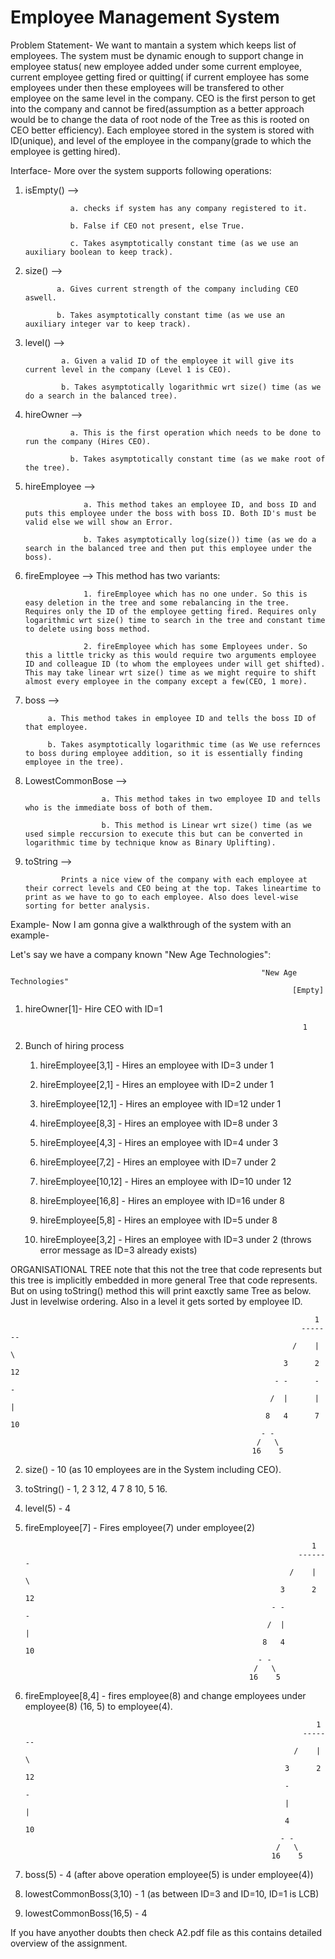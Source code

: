 # Employee Management System

Problem Statement-
We want to mantain a system which keeps list of employees. The system must be dynamic enough to support change in employee status( new employee added under some current employee, current employee getting fired or quitting( if current employee has some employees under then these employees will be transfered to other employee on the same level in the company. CEO is the first person to get into the company and cannot be fired(assumption as a better approach would be to change the data of root node of the Tree as this is rooted on CEO better efficiency). Each employee stored in the system is stored with ID(unique), and level of the employee in the company(grade to which the employee is getting hired).
 
Interface- 
More over the system supports following operations:
 1. isEmpty() -->
   
                  a. checks if system has any company registered to it. 
 
                  b. False if CEO not present, else True.
                  
                  c. Takes asymptotically constant time (as we use an auxiliary boolean to keep track).
                  
 2. size() --> 
 
               a. Gives current strength of the company including CEO aswell.
 
               b. Takes asymptotically constant time (as we use an auxiliary integer var to keep track).
               
 3. level() --> 
  
                a. Given a valid ID of the employee it will give its current level in the company (Level 1 is CEO).
 
                b. Takes asymptotically logarithmic wrt size() time (as we do a search in the balanced tree).
                
 4. hireOwner --> 
  
                  a. This is the first operation which needs to be done to run the company (Hires CEO).
 
                  b. Takes asymptotically constant time (as we make root of the tree).
                  
 5. hireEmployee --> 
 
                     a. This method takes an employee ID, and boss ID and puts this employee under the boss with boss ID. Both ID's must be valid else we will show an Error.
 
                     b. Takes asymptotically log(size()) time (as we do a search in the balanced tree and then put this employee under the boss).
                     
 6. fireEmployee --> This method has two variants: 
 
                     1. fireEmployee which has no one under. So this is easy deletion in the tree and some rebalancing in the tree. Requires only the ID of the employee getting fired. Requires only logarithmic wrt size() time to search in the tree and constant time to delete using boss method. 
                     
                     2. fireEmployee which has some Employees under. So this a little tricky as this would require two arguments employee ID and colleague ID (to whom the employees under will get shifted). This may take linear wrt size() time as we might require to shift almost every employee in the company except a few(CEO, 1 more).
                                     
 7. boss --> 
 
             a. This method takes in employee ID and tells the boss ID of that employee.
  
             b. Takes asymptotically logarithmic time (as We use refernces to boss during employee addition, so it is essentially finding employee in the tree).
             
 8. LowestCommonBose --> 
  
                         a. This method takes in two employee ID and tells who is the immediate boss of both of them.
  
                         b. This method is Linear wrt size() time (as we used simple reccursion to execute this but can be converted in logarithmic time by technique know as Binary Uplifting).
                         
9. toString --> 
 
               Prints a nice view of the company with each employee at their correct levels and CEO being at the top. Takes lineartime to print as we have to go to each employee. Also does level-wise sorting for better analysis.


Example-
Now I am gonna give a walkthrough of the system with an example- 

Let's say we have a company known "New Age Technologies":

                                                            "New Age Technologies"
                                                                   [Empty]
                                                                   
                                                                   
 1. hireOwner[1]-  Hire CEO with ID=1                                
 
                                                                      1
                                                                      
 2. Bunch of hiring process
  
    1. hireEmployee[3,1] - Hires an employee with  ID=3 under 1
    
    2. hireEmployee[2,1] - Hires an employee with ID=2 under 1
    
    3. hireEmployee[12,1] - Hires an employee with ID=12 under 1
    
    4. hireEmployee[8,3] - Hires an employee with ID=8 under 3
    
    5. hireEmployee[4,3] -  Hires an employee with ID=4 under 3

    6. hireEmployee[7,2] -  Hires an employee with ID=7 under 2
    
    7. hireEmployee[10,12] -  Hires an employee with ID=10 under 12
    
    8. hireEmployee[16,8] -  Hires an employee with ID=16 under 8
    
    9. hireEmployee[5,8] -  Hires an employee with ID=5 under 8
    
    10. hireEmployee[3,2] -  Hires an employee with ID=3 under 2 (throws error message as ID=3 already exists)
   


ORGANISATIONAL TREE note that this not the tree that code represents but this tree is implicitly embedded in more general Tree that code represents. But on using toString() method this will print eaxctly same Tree as below. Just in levelwise ordering. Also in a level it gets sorted by employee ID.

                                                                        1
                                                                     ------- 
                                                                   /    |    \
                                                                 3      2     12
                                                               - -      -     -
                                                              /  |      |     |
                                                             8   4      7     10
                                                            - -
                                                           /   \
                                                          16    5
                                                          
 2. size() - 10 (as 10 employees are in the System including CEO).
 
 3. toString() - 1, 2 3 12, 4 7 8 10, 5 16.

 4. level(5) - 4
 
 5. fireEmployee[7] - Fires employee(7) under employee(2)
 
                                                                        1
                                                                     ------- 
                                                                   /    |    \
                                                                 3      2     12
                                                               - -            -
                                                              /  |            |
                                                             8   4            10
                                                            - -
                                                           /   \
                                                          16    5
 
6. fireEmployee[8,4] - fires employee(8) and change employees under employee(8) (16, 5) to employee(4).

                                                                        1
                                                                     ------- 
                                                                   /    |    \
                                                                 3      2     12
                                                                 -            -
                                                                 |            |
                                                                 4            10
                                                                - -
                                                               /   \
                                                              16    5
                                                              
7. boss(5) - 4 (after above operation employee(5) is under employee(4))

8. lowestCommonBoss(3,10) - 1 (as between ID=3 and ID=10, ID=1 is LCB)

9. lowestCommonBoss(16,5) - 4

If you have anyother doubts then check A2.pdf file as this contains detailed overview of the assignment.

